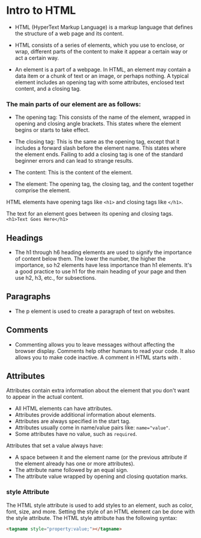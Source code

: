# Intro to HTML

- HTML (HyperText Markup Language) is a markup language that defines the structure of a web page and its content.

- HTML consists of a series of elements, which you use to enclose, or wrap, different parts of the content to make it appear a certain way or act a certain way.

- An element is a part of a webpage. In HTML, an element may contain a data item or a chunk of text or an image, or perhaps nothing. A typical element includes an opening tag with some attributes, enclosed text content, and a closing tag.

### The main parts of our element are as follows:

- The opening tag: This consists of the name of the element, wrapped in opening and closing angle brackets. This states where the element begins or starts to take effect.

- The closing tag: This is the same as the opening tag, except that it includes a forward slash before the element name. This states where the element ends. Failing to add a closing tag is one of the standard beginner errors and can lead to strange results.

- The content: This is the content of the element.

- The element: The opening tag, the closing tag, and the content together comprise the element.

HTML elements have opening tags like `<h1>` and closing tags like `</h1>`.

The text for an element goes between its opening and closing tags.
`<h1>Text Goes Here</h1>`

## Headings

- The h1 through h6 heading elements are used to signify the importance of content below them. The lower the number, the higher the importance, so h2 elements have less importance than h1 elements. It's a good practice to use h1 for the main heading of your page and then use h2, h3, etc., for subsections.

## Paragraphs

- The p element is used to create a paragraph of text on websites.

## Comments

- Commenting allows you to leave messages without affecting the browser display. Comments help other humans to read your code. It also allows you to make code inactive. A comment in HTML starts with <!--, contains any number of lines of text, and ends with -->.

## Attributes

Attributes contain extra information about the element that you don't want to appear in the actual content.

- All HTML elements can have attributes.
- Attributes provide additional information about elements.
- Attributes are always specified in the start tag.
- Attributes usually come in name/value pairs like: `name="value"`.
- Some attributes have no value, such as `required`.

Attributes that set a value always have:

- A space between it and the element name (or the previous attribute if the element already has one or more attributes).
- The attribute name followed by an equal sign.
- The attribute value wrapped by opening and closing quotation marks.

### style Attribute

The HTML style attribute is used to add styles to an element, such as color, font, size, and more.
Setting the style of an HTML element can be done with the style attribute.
The HTML style attribute has the following syntax:

```html
<tagname style="property:value;"></tagname>
```

